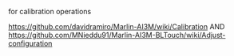 for calibration operations

https://github.com/davidramiro/Marlin-AI3M/wiki/Calibration
                             AND
https://github.com/MNieddu91/Marlin-AI3M-BLTouch/wiki/Adjust-configuration
